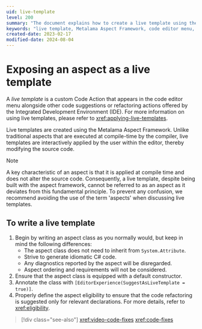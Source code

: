 ```yaml
---
uid: live-template
level: 200
summary: "The document explains how to create a live template using the Metalama Aspect Framework, which appears in the code editor menu alongside other code suggestions or refactoring actions."
keywords: "live template, Metalama Aspect Framework, code editor menu, code suggestions, refactoring actions, EditorExperience, aspect eligibility"
created-date: 2023-02-17
modified-date: 2024-08-04
---
```


# Exposing an aspect as a live template

A _live template_ is a custom Code Action that appears in the code editor menu alongside other code suggestions or refactoring actions offered by the Integrated Development Environment (IDE). For more information on using live templates, please refer to <xref:applying-live-templates>.

Live templates are created using the Metalama Aspect Framework. Unlike traditional aspects that are executed at compile-time by the compiler, live templates are interactively applied by the user within the editor, thereby modifying the source code.

> [!NOTE]
> A key characteristic of an aspect is that it is applied at compile time and does not alter the source code. Consequently, a live template, despite being built with the aspect framework, cannot be referred to as an aspect as it deviates from this fundamental principle. To prevent any confusion, we recommend avoiding the use of the term 'aspects' when discussing live templates.

## To write a live template

1. Begin by writing an aspect class as you normally would, but keep in mind the following differences:
   - The aspect class does not need to inherit from `System.Attribute`.
   - Strive to generate idiomatic C# code.
   - Any diagnostics reported by the aspect will be disregarded.
   - Aspect ordering and requirements will not be considered.
2. Ensure that the aspect class is equipped with a default constructor.
3. Annotate the class with `[EditorExperience(SuggestAsLiveTemplate = true)]`.
4. Properly define the aspect eligibility to ensure that the code refactoring is suggested only for relevant declarations. For more details, refer to <xref:eligibility>.

> [!div class="see-also"]
> <xref:video-code-fixes>
> <xref:code-fixes>


